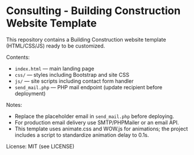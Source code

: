 # Consulting - Building Construction Website Template

This repository contains a Building Construction website template (HTML/CSS/JS) ready to be customized.

Contents:
- `index.html` — main landing page
- `css/` — styles including Bootstrap and site CSS
- `js/` — site scripts including contact form handler
- `send_mail.php` — PHP mail endpoint (update recipient before deployment)

Notes:
- Replace the placeholder email in `send_mail.php` before deploying.
- For production email delivery use SMTP/PHPMailer or an email API.
- This template uses animate.css and WOW.js for animations; the project includes a script to standardize animation delay to 0.1s.

License: MIT (see LICENSE)
